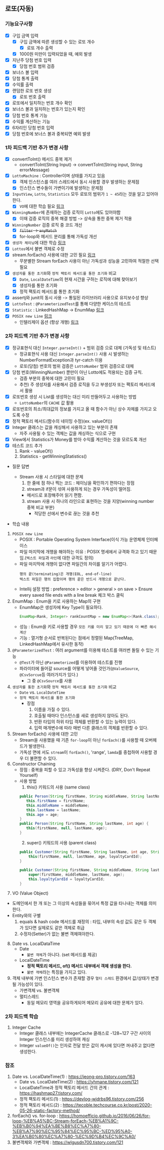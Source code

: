 ## 로또(자동)

### 기능요구사항
- [x] 구입 금액 입력
  - [x] 구입 금액에 따른 생성할 수 있는 로또 개수
    - [x] 로또 개수 출력 
  - [x] 1000원 미만이 입력되었을 때, 예외 발생
- [x] 지난주 당첨 번호 입력
  - [x] 당첨 번호 범위 검증
- [x] 보너스 볼 입력
- [x] 당첨 통계 출력
- [x] 수익률 출력
- [x] 랜덤한 로또 번호 생성
  - [x] 로또 번호 출력
- [x] 로또에서 일치하는 번호 개수 확인
- [x] 보너스 볼과 일치하는 번호가 있는지 확인
- [x] 당첨 번호 통계 기능
- [x] 수익률 계산하는 기능
- [x] 6자리인 당첨 번호 입력 
- [x] 당첨 번호에 보너스 볼과 중복되면 예외 발생
 
### 1차 피드백 기반 추가 변경 사항
- [x] convertToInt() 메서드 중복 제거
  - convertToInt(String Input) -> convertToInt(String input, String errorMessage)
- [x] `LottoMachine` : Controller이며 상태를 가지고 있음
  - [x] 객체 인스턴스를 여러 스레드에서 동시 사용할 경우 발생하는 문제점
  - [x] 인스턴스 변수들이 가변이기에 발생하는 문제점
- [x] `InputView`, `Lotto`, `Statistics` 모두 로또의 범위가 `1 ~ 45`라는 것을 알고 있어야한다.
  - [x] `VO`에 대한 학습 필요 [링크](https://tecoble.techcourse.co.kr/post/2020-06-11-value-object/)
- [x] `WinningNumber`에 존재하는 검증 로직이 `Lotto`에도 있어야함
  - [x] 이때 검증 로직의 중복 해결 방법 -> 상속을 통한 중복 제거 적용
- [x] `WinningNumber` 검증 로직 중 코드 개선
  - [x] <s>`filter` -> `anyMatch`</s>
  - [x] for-loop와 메서드 분리를 통해 가독성 개선
- [x] `생성자 체이닝`에 대한 학습 [링크](https://www.baeldung.com/java-chain-constructors)
- [x] `Lottos`에서 불변 객체로 수정
- [x] stream.forEach() 사용에 대한 고민 필요 [링크](https://homoefficio.github.io/2016/06/26/for-loop-%EB%A5%BC-Stream-forEach-%EB%A1%9C-%EB%B0%94%EA%BE%B8%EC%A7%80-%EB%A7%90%EC%95%84%EC%95%BC-%ED%95%A0-3%EA%B0%80%EC%A7%80-%EC%9D%B4%EC%9C%A0/)
  - 무분별한 Stream forEach 사용이 아닌 가독성과 성능을 고민하여 적절한 선택 필요 
- [x] `생성자를 통한 초기화`와 `정적 팩토리 메서드를 통한 초기화` 비교
  - [x] `Date`, `LocalDateTime`의 현재 시간을 구하는 로직에 대해 찾아보기
  - [x] 생성자를 통한 초기화
  - [x] 정적 팩토리 메서드를 통한 초기화
- [x] assertj와 junit의 동시 사용 -> 통일된 라이브러리 사용으로 유지보수성 향상
- [x] `LottoTest` : `@ParameterizedTest`를 통해 다양한 케이스의 테스트
- [x] `Statistic` : LinkedHashMap -> EnumMap [링크](https://www.baeldung.com/java-enum-map)
- [x] `POSIX new Line` [링크](https://blog.coderifleman.com/2015/04/04/text-files-end-with-a-newline/)
  - 인텔리제이 옵션 (항상 개행) [링크](https://velog.io/@d-h-k/intellij-%ED%8C%8C%EC%9D%BC%EB%81%9D%EC%97%90-%EA%B0%9C%ED%96%89%EC%9D%84-%EC%9E%90%EB%8F%99%EC%9C%BC%EB%A1%9C-%EC%B6%94%EA%B0%80%ED%95%98%EB%8A%94-%EB%B0%A9%EB%B2%95) 

### 2차 피드백 기반 추가 변경 사항 
- [x] 정규표현식 대신 `Integer.parseInt()` + 범위 검증 으로 대체 (가독성 및 테스트)
  - 정규표현식 사용 대신 `Integer.parseInt()` 사용 시 발생하는 NumberFormatException과 tyr-catch 이용 
  - 로또(당첨) 번호의 범위 검증은 `LottoNumber` 범위 검증으로 대체 
- [x] 당첨 번호(WinningNumber) 뿐만이 아닌 Lotto에도 적용되는 검증 규칙.
  - 검증 부분의 중복에 대한 고민이 필요
  - 추천) 주 생성자를 사용해서 검증 로직을 두고 부생성자 또는 팩토리 메서드에서 활용
- [x] 로또번호 생성 시 List를 생성하는 대신 미리 만들어두고 사용하는 방법
  - `LottoNumber`의 `CACHE` 값 활용
- [x] 로또번호의 최소/최대값의 정보를 가지고 올 때 함수가 아닌 상수 자체를 가지고 오도록 수정
- [x] 정적 팩토리 메서드(함수의 네이밍 수정)(ex. valueOf())
- [x] Integer 클래스는 값을 캐싱해서 사용하고 있는 부분이 존재
  - 자주 사용될 수 있는 객체는 값을 캐싱하는 식으로 구현
- [x] View에서 Statistics가 Money를 받아 수익률 계산하는 것을 모르도록 개선
- [x] 테스트 코드 추가
  1. Rank - valueOf()
  2. Statistics - getWinningStatistics()


- 질문 답변
  - Stream 사용 시 스타일에 대한 문제
    1. 한 줄에 점 하나 찍는 코드 : 체이닝을 확인하기 편하다는 장점
    2. stream과 if문이 섞여 사용하게 되는 경우 가독성이 떨어짐.
      - 메서드로 포장해주어 읽기 편함.
    3. stream 사용 시 하나의 라인으로 표현하는 것을 지양(winning number 중복 비교 부분)
       - 적당한 선에서 변수로 끊는 것을 추천


- 학습 내용
1. `POSIX new Line`
   - POSIX : Portable Operating System Interface(이식 가능 운영체제 인터페이스
   - 파일 마지막에 개행을 해야하는 이유 : POSIX 명세에서 규격화 하고 있기 때문임.(`텍스트 파일`과 `라인`에 대한 규격도 정의)
   - 파일 마지막에 개행이 없다면 파일간의 차이를 알기가 어렵다.
     ```
     행의 끝(terminating)은 개행(EOL, end-of-line)
     텍스트 파일은 행의 집합이며 행의 끝은 반드시 개행으로 끝난다.
     ```
   - Intellij 설정 방법 : preference > editor > general > on save > Ensure every saved file ends with a line break 체크 박스 클릭
2. EnumMap : Enum을 키로 사용하는 Map의 구현
   - EnumMap은 생성자에 Key Type이 필요하다.
      ```java
      EnumMap<Rank, Integer> rankCountMap = new EnumMap<>(Rank.class);
      ```
   - 성능 : Enum을 키로 사용할 경우 `모든 키를 미리 알고 있기 때문에 더 빠른 해시 계산`
   - 기능 : 열거형 순서로 반복된다는 점에서 정렬된 Map(TreeMap, LinkedHashMap에서 유사한 동작)
3. `@ParameterizedTest` : 여러 argument를 이용해 테스트를 여러번 돌릴 수 있는 기능
   - `@Test`가 아닌 `@Parameterized`를 이용하여 테스트를 진행
   - 파라미터에 들어갈 source를 어떻게 넣어줄 것인가(`@ValueSource`, `@CsvSorcue`등 여러가지가 있다.)
     - 그 중 `@CsvSource`를 사용
4. `생성자를 통한 초기화`와 `정적 팩토리 메서드를 통한 초기화` 비교
   - `Date` vs. `LocalDateTime` 
   - `정적 팩토리 메서드를 통한 초기화` 
     - 장점
       1. 이름을 가질 수 있다.
       2. 호출될 때마다 인스턴스를 새로 생성하지 않아도 된다.
       3. 반환 타입의 하위 타입 객체를 반환할 수 있는 능력이 있다.
       4. 입력 매개변수에 따라 매번 다른 클래스의 객체를 반환할 수 있다.
5. Stream forEach() 사용에 대한 고민
   - Stream을 사용했을 때 기존 `for-loop`이 아닌 `forEach()`를 사용할 때 오버헤드가 발생한다.
   - 가독성 면에 서도 `stream`이 `forEach()`, 'range', `lamda`를 중첩하여 사용할 경우 더 불편할 수 있다.
6. Constructor Chaining
   - 장점 : 중복을 피할 수 있고 가독성을 향상 시켜준다. (DRY, Don't Repeat Yourself)
   - 사용 방법 
     1. this() 키워드의 사용 (same class)
     ```java
     public Person(String firstName, String middleName, String lastName, int age) {
        this.firstName = firstName;
        this.middleName = middleName;
        this.lastName = lastName;
        this.age = age;
     }
     public Person(String firstName, String lastName, int age) {
        this(firstName, null, lastName, age);
     }
     ```
     2. super() 키워드의 사용 (parent class)
     ```java
     public Customer(String firstName, String lastName, int age, String loyaltyCardId) {
         this(firstName, null, lastName, age, loyaltyCardId);
     }
    
     public Customer(String firstName, String middleName, String lastName, int age, String loyaltyCardId) {
         super(firstName, middleName, lastName, age);
         this.loyaltyCardId = loyaltyCardId;
     }
     ```
7. VO (Value Object)
- 도메인에서 한 개 또는 그 이상의 속성들을 묶어서 특정 값을 타나내는 객체를 의미한다.
- Entity와의 구별
  1. equals & hash code 메서드를 재정의 : 타입, 내부의 속성 값도 같은 두 객체가 있다면 실제로도 같은 객체로 취급
  2. 수정자(Setter)가 없는 불변 객체여야한다.

8. Date vs. LocalDataTime
   - Date 
     - `불변 객체`가 아니다. (set 메서드를 제공)
   - LocalDateTime 
     - <b>정적 팩토리 메서드, of() 메서드 내부에서 객체 생성을 한다.</b>
     - `불변 객체`라는 특징을 가지고 있다.
9. 객체 내부에 가변 인스턴스 변수가 존재할 경우 `멀티 스레드` 환경에서 값/상태가 변경될 가능성이 있다.
   - 가변객체 vs. 불변객체
   - 멀티스레드
     - 동일 메모리 영역을 공유하게되어 메모리 공유에 대한 문제가 있다.

### 2차 피드백 학습
1. Integer Cache 
   - Integer 클래스 내부에는 IntegerCache 클래스로 -128~127 구간 사이의 Integer 인스턴스를 미리 생성하여 캐싱 
   - Integer `valueOf()`는 인자로 전달 받은 값이 캐시에 있다면 꺼내주고 없다면 생성한다.

### 참조
1) Date vs. LocalDateTime(1) : https://jeong-pro.tistory.com/163
   - Date vs. LocalDateTime(2) : https://yhmane.tistory.com/121
   - LocalDateTime과 정적 팩토리 메서드 간의 관계 : https://hashmap27.tistory.com/
   - 정적 팩토리 메서드(1) : https://devlog-wjdrbs96.tistory.com/256
   - 정적 팩토리 메서드(2) : https://tecoble.techcourse.co.kr/post/2020-05-26-static-factory-method/
2) forEach() vs. for-loop : https://homoefficio.github.io/2016/06/26/for-loop-%EB%A5%BC-Stream-forEach-%EB%A1%9C-%EB%B0%94%EA%BE%B8%EC%A7%80-%EB%A7%90%EC%95%84%EC%95%BC-%ED%95%A0-3%EA%B0%80%EC%A7%80-%EC%9D%B4%EC%9C%A0/
3) 불변객체와 가변객체 : https://wlgusdn700.tistory.com/121
